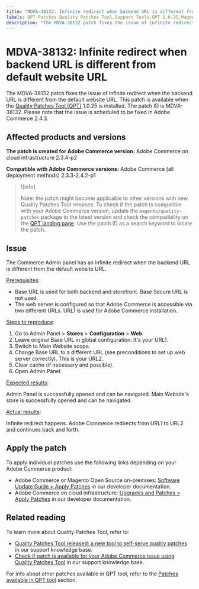 ```yaml
---
title: "MDVA-38132: Infinite redirect when backend URL is different from default website URL"
labels: QPT Patches,Quality Patches Tool,Support Tools,QPT 1.0.25,Magento Commerce Cloud,Magento Commerce,2.3.3,2.3.4,2.3.3-p1,2.3.5,2.3.4-p2,2.3.5-p1,2.3.5-p2,2.3.6,2.3.6-p1,2.3.7,2.4.0,2.4.0-p1,2.4.1,2.4.1-p1,2.4.2,2.4.2-p1,Adobe Commerce,cloud infrastructure,on-premises
description: "The MDVA-38132 patch fixes the issue of infinite redirect when the backend URL is different from the default website URL. This patch is available when the [Quality Patches Tool (QPT)](https://devdocs.magento.com/guides/v2.4/comp-mgr/patching.html#mqp) 1.0.25 is installed. The patch ID is MDVA-38132. Please note that the issue is scheduled to be fixed in Adobe Commerce 2.4.3."
---
```


# MDVA-38132: Infinite redirect when backend URL is different from default website URL

The MDVA-38132 patch fixes the issue of infinite redirect when the backend URL is different from the default website URL. This patch is available when the [Quality Patches Tool (QPT)](https://devdocs.magento.com/guides/v2.4/comp-mgr/patching.html#mqp) 1.0.25 is installed. The patch ID is MDVA-38132. Please note that the issue is scheduled to be fixed in Adobe Commerce 2.4.3.

## Affected products and versions

**The patch is created for Adobe Commerce version:**
Adobe Commerce on cloud infrastructure 2.3.4-p2

**Compatible with Adobe Commerce versions:**
Adobe Commerce (all deployment methods) 2.3.3-2.4.2-p1
>![info]
>
>Note: the patch might become applicable to other versions with new Quality Patches Tool releases. To check if the patch is compatible with your Adobe Commerce version, update the `magento/quality-patches` package to the latest version and check the compatibility on the [QPT landing page](https://devdocs.magento.com/quality-patches/tool.html#patch-grid). Use the patch ID as a search keyword to locate the patch.

## Issue

The Commerce Admin panel has an infinite redirect when the backend URL is different from the default website URL.

<u>Prerequisites</u>:

* Base URL is used for both backend and storefront. Base Secure URL is not used.
* The web server is configured so that Adobe Commerce is accessible via two different URLs. URL1 is used for Adobe Commerce installation.

<u>Steps to reproduce</u>:

1. Go to Admin Panel > **Stores** > **Configuration** > **Web**.
1. Leave original Base URL in global configuration. It's your URL1.
1. Switch to Main Website scope.
1. Change Base URL to a different URL (see preconditions to set up web server correctly). This is your URL2.
1. Clear cache (if necessary and possible).
1. Open Admin Panel.

<u>Expected results</u>:

Admin Panel is successfully opened and can be navigated. Main Website's store is successfully opened and can be navigated.

<u>Actual results</u>:

Infinite redirect happens. Adobe Commerce redirects from URL1 to URL2 and continues back and forth.

## Apply the patch

To apply individual patches use the following links depending on your Adobe Commerce product:

* Adobe Commerce or Magento Open Source on-premises: [Software Update Guide > Apply Patches](https://devdocs.magento.com/guides/v2.4/comp-mgr/patching/mqp.html) in our developer documentation.
* Adobe Commerce on cloud infrastructure: [Upgrades and Patches > Apply Patches](https://devdocs.magento.com/cloud/project/project-patch.html) in our developer documentation.

## Related reading

To learn more about Quality Patches Tool, refer to:

* [Quality Patches Tool released: a new tool to self-serve quality patches](https://support.magento.com/hc/en-us/articles/360047139492) in our support knowledge base.
* [Check if patch is available for your Adobe Commerce issue using Quality Patches Tool](https://support.magento.com/hc/en-us/articles/360047125252) in our support knowledge base.

For info about other patches available in QPT tool, refer to the [Patches available in QPT tool](https://support.magento.com/hc/en-us/sections/360010506631-Patches-available-in-QPT-tool-) section.